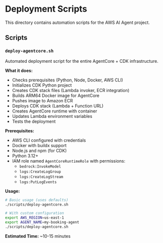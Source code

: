 # Deployment Scripts

This directory contains automation scripts for the AWS AI Agent project.

## Scripts

### `deploy-agentcore.sh`

Automated deployment script for the entire AgentCore + CDK infrastructure.

**What it does:**

- Checks prerequisites (Python, Node, Docker, AWS CLI)
- Initializes CDK Python project
- Creates CDK stack files (Lambda invoker, ECR integration)
- Builds ARM64 Docker image for AgentCore
- Pushes image to Amazon ECR
- Deploys CDK stack (Lambda + Function URL)
- Creates AgentCore runtime with container
- Updates Lambda environment variables
- Tests the deployment

**Prerequisites:**

- AWS CLI configured with credentials
- Docker with buildx support
- Node.js and npm (for CDK)
- Python 3.12+
- IAM role named `AgentCoreRuntimeRole` with permissions:
  - `bedrock:InvokeModel`
  - `logs:CreateLogGroup`
  - `logs:CreateLogStream`
  - `logs:PutLogEvents`

**Usage:**

```bash
# Basic usage (uses defaults)
./scripts/deploy-agentcore.sh

# With custom configuration
export AWS_REGION=us-east-1
export AGENT_NAME=my-booking-agent
./scripts/deploy-agentcore.sh
```

**Estimated Time:** ~10-15 minutes

